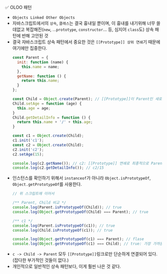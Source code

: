 ✅ OLOO 패턴

* `Objects Linked Other Objects`
* 자바스크립트에서의 `상속`, `클래스`는 결국 흉내일 뿐이며, 이 흉내를 내기위해 너무 쓸데없고 복잡해진(`new`, .`.prototype`, `constructor`... 등, 심지어 `class`도) 상속 패턴에 반해 고안된 것
* 결국 자바스크립트 상속 패턴에서 중요한 것은 `[[Prototype]] 상위 연쇄`기 때문에 여기에만 집중한다.
  ```javascript
  const Parent = {
    init: function (name) {
      this.name = name;
    },
    getName: function () {
      return this.name;
    }
  };

  const Child = Object.create(Parent); // [[Prototype]]이 Parent인 새로운 객체가 Child다.
  Child.setAge = function (age) {
    this.age = age;
  }
  Child.getDetailInfo = function () {
    return this.name + '/' + this.age;
  }

  const c1 = Object.create(Child);
  c1.init('c1');
  const c2 = Object.create(Child);
  c2.init('c2');
  c2.setAge(15);

  console.log(c2.getName()); // c2: [[Prototype]] 연쇄로 최종적으로 Parent의 getName을 호출한다.
  console.log(c2.getDetailInfo()); // c2/15
  ```
* 인스턴스를 확인하기 위해서 `instanceof`가 아니라 `Object.isPrototypeOf`, `Object.getPrototypeOf`를 사용한다.
  ```javascript
  // 위 스크립트에 이어서

  /** Parent, Child 비교 */
  console.log(Parent.isPrototypeOf(Child)); // true
  console.log(Object.getPrototypeOf(Child) === Parent); // true

  /** c1 */
  console.log(Parent.isPrototypeOf(c1)); // true
  console.log(Child.isPrototypeOf(c1)); // true

  console.log(Object.getPrototypeOf(c1) === Parent); // flase
  console.log(Object.getPrototypeOf(c1) === Child); // true: 가장 가까운 상위 [[Prototype]]
  ```
* `c -> Child -> Parent` 모두 `[[Prototype]]`링크로만 단순하게 연결되어 있다. (잡다한 부가적인 것들이 없다.)
* 개인적으로 일반적인 상속 패턴보다, 이게 훨씬 나은 것 같다.